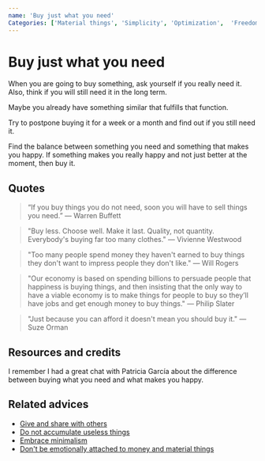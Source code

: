 ```yaml
---
name: 'Buy just what you need'
Categories: ['Material things', 'Simplicity', 'Optimization',  'Freedom', 'Dependencies', 'Money', 'Happiness', 'Minimalism', 'Balance', 'Decisions']
---
```

# Buy just what you need

When you are going to buy something, ask yourself if you really need it. Also, think if you will still need it in the long term.

Maybe you already have something similar that fulfills that function.

Try to postpone buying it for a week or a month and find out if you still need it.

Find the balance between something you need and something that makes you happy. If something makes you really happy and not just better at the moment, then buy it.

## Quotes

> “If you buy things you do not need, soon you will have to sell things you need.” ― Warren Buffett

> "Buy less. Choose well. Make it last. Quality, not quantity. Everybody's buying far too many clothes." ― Vivienne Westwood

> "Too many people spend money they haven't earned to buy things they don't want to impress people they don't like." ― Will Rogers

> "Our economy is based on spending billions to persuade people that happiness is buying things, and then insisting that the only way to have a viable economy is to make things for people to buy so they’ll have jobs and get enough money to buy things." ― Philip Slater

> "Just because you can afford it doesn't mean you should buy it." ― Suze Orman

## Resources and credits

I remember I had a great chat with Patricia García about the difference between buying what you need and what makes you happy.

## Related advices

- [Give and share with others](../Give%20and%20share%20with%20others/index.md)
- [Do not accumulate useless things](../Do%20not%20accumulate%20useless%20things/index.md)
- [Embrace minimalism](../Embrace%20minimalism/index.md)
- [Don't be emotionally attached to money and material things](../Don't%20be%20emotionally%20attached%20to%20money%20and%20material%20things/index.md)